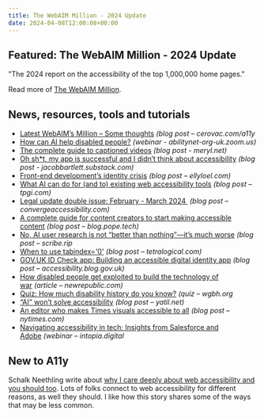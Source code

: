 ```yaml
---
title: The WebAIM Million - 2024 Update
date: 2024-04-08T12:00:08+00:00
---
```


## Featured: The WebAIM Million - 2024 Update

"The 2024 report on the accessibility of the top 1,000,000 home pages."

Read more of [The WebAIM Million](https://webaim.org/projects/million/).

## News, resources, tools and tutorials

- [Latest WebAIM’s Million – Some thoughts](https://cerovac.com/a11y/2024/03/latest-webaims-million-some-thoughts/) *(blog post – cerovac.com/a11y*
- [How can AI help disabled people?](https://abilitynet-org-uk.zoom.us/webinar/register/8017122446127/WN_ib8FXJ0FSPeFcFmqgLN7nA#/registration) *(webinar - abilitynet-org-uk.zoom.us)*
- [The complete guide to captioned videos](https://meryl.net/the-complete-guide-to-captioned-videos/) *(blog post - meryl.net)*
- [Oh sh\*t, my app is successful and I didn’t think about accessibility](https://jacobbartlett.substack.com/p/oh-sht-my-app-is-successful-and-i) *(blog post - jacobbartlett.substack.com)*
- [Front-end development’s identity crisis](https://www.ellyloel.com/blog/front-end-development-s-identity-crisis/) *(blog post – ellyloel.com)*
- [What AI can do for (and to) existing web accessibility tools](https://www.tpgi.com/what-ai-can-do-for-and-to-existing-web-accessibility-tools/) *(blog post – tpgi.com)*
- [Legal update double issue: February - March 2024 ](https://convergeaccessibility.com/2024/04/01/legal-update-february-march-2024/) *(blog post – convergeaccessibility.com)*
- [A complete guide for content creators to start making accessible content](https://blog.pope.tech/2024/04/01/a-complete-guide-for-content-creators-to-start-making-accessible-content/) *(blog post – blog.pope.tech)*
- [No, AI user research is not “better than nothing”—it’s much worse](https://scribe.rip/no-ai-user-research-is-not-better-than-nothing-its-much-worse-5add678ab9e7) *(blog post – scribe.rip*
- [When to use tabindex='0'](https://tetralogical.com/blog/2024/04/04/why-you-dont-need-to-use-tabindex='0'/) *(blog post – tetralogical.com)*
- [GOV.UK ID Check app: Building an accessible digital identity app](https://accessibility.blog.gov.uk/2024/04/04/gov-uk-id-check-app-building-an-accessible-digital-identity-app/) *(blog post – accessibility.blog.gov.uk)*
- [How disabled people get exploited to build the technology of war](https://newrepublic.com/article/179391/wheelchair-warfare-pipeline-disability-technology) *(article – newrepublic.com)*
- [Quiz: How much disability history do you know?](https://www.wgbh.org/news/local/2024-04-02/quiz-how-much-disability-history-do-you-know) *(quiz – wgbh.org*
- [“AI” won’t solve accessibility](https://yatil.net/blog/ai-wont-solve-accessibility) *(blog post – yatil.net)*
- [An editor who makes Times visuals accessible to all](https://www.nytimes.com/2024/03/24/insider/an-editor-who-makes-times-visuals-accessible-to-all.html) *(blog post – nytimes.com)*
- [Navigating accessibility in tech: Insights from Salesforce and Adobe](https://intopia.digital/articles/intopia-webinar-navigating-accessibility-in-tech-insights-from-salesforce-and-adobe/) *(webinar – intopia.digital*

## New to A11y

Schalk Neethling write about [why I care deeply about web accessibility and you should too](https://dev.to/schalkneethling/why-i-care-deeply-about-web-accessibility-and-you-should-too-274a). Lots of folks connect to web accessibility for different reasons, as well they should. I like how this story shares some of the ways that may be less common.
